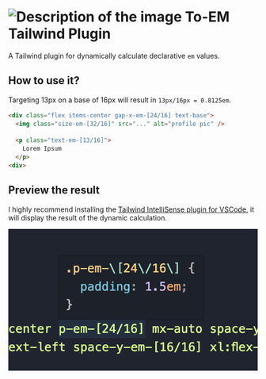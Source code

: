 # <img class="not-prose" src="https://github.com/matiasperz/toem-tailwind-plugin/assets/43894343/14b223fb-2fc8-4ae9-93ef-ef0de74c921f" alt="Description of the image" style="width:44px; display:inline;"> To-EM Tailwind Plugin

A Tailwind plugin for dynamically calculate declarative `em` values.

## How to use it?

Targeting 13px on a base of 16px will result in `13px/16px = 0.8125em`.
```html
<div class="flex items-center gap-x-em-[24/16] text-base">
  <img class="size-em-[32/16]" src="..." alt="profile pic" />

  <p class="text-em-[13/16]">
    Lorem Ipsum
  </p>
<div>
```

## Preview the result
I highly recommend installing the [Tailwind IntelliSense plugin for VSCode](https://marketplace.visualstudio.com/items?itemName=bradlc.vscode-tailwindcss), it will display the result of the dynamic calculation.

![intellisense](https://raw.githubusercontent.com/matiasperz/toem-tailwind-plugin/main/example/src/assets/intellisense.png)
